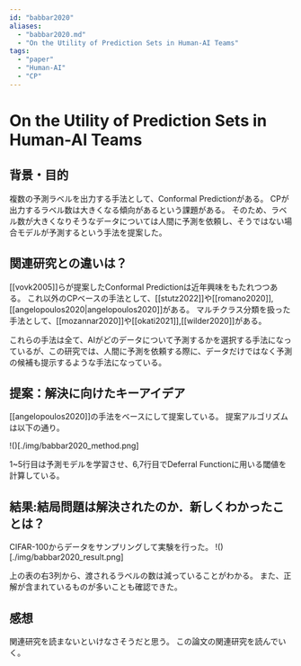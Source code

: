 ```yaml
---
id: "babbar2020"
aliases:
  - "babbar2020.md"
  - "On the Utility of Prediction Sets in Human-AI Teams"
tags:
  - "paper"
  - "Human-AI"
  - "CP"
---
```


# On the Utility of Prediction Sets in Human-AI Teams

## 背景・目的

複数の予測ラベルを出力する手法として、Conformal Predictionがある。
CPが出力するラベル数は大きくなる傾向があるという課題がある。
そのため、ラベル数が大きくなりそうなデータについては人間に予測を依頼し、そうではない場合モデルが予測するという手法を提案した。

## 関連研究との違いは？

[[vovk2005]]らが提案したConformal Predictionは近年興味をもたれつつある。
これ以外のCPベースの手法として、[[stutz2022]]や[[romano2020]],[[angelopoulos2020|angelopoulos2020]]がある。
マルチクラス分類を扱った手法として、[[mozannar2020]]や[[okati2021]],[[wilder2020]]がある。

これらの手法は全て、AIがどのデータについて予測するかを選択する手法になっているが、この研究では、人間に予測を依頼する際に、データだけではなく予測の候補も提示するような手法になっている。

## 提案：解決に向けたキーアイデア

[[angelopoulos2020]]の手法をベースにして提案している。
提案アルゴリズムは以下の通り。

!()[./img/babbar2020_method.png]

1~5行目は予測モデルを学習させ、6,7行目でDeferral Functionに用いる閾値を計算している。

## 結果:結局問題は解決されたのか．新しくわかったことは？

CIFAR-100からデータをサンプリングして実験を行った。
!()[./img/babbar2020_result.png]

上の表の右3列から、渡されるラベルの数は減っていることがわかる。
また、正解が含まれているものが多いことも確認できた。

## 感想

関連研究を読まないといけなさそうだと思う。
この論文の関連研究を読んでいく。

